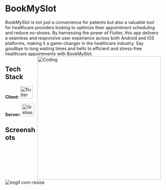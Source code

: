 
# BookMySlot

BookMySlot is not just a convenience for patients but also a valuable tool for healthcare providers looking to optimize their appointment scheduling and reduce no-shows. By harnessing the power of Flutter, this app delivers a seamless and responsive user experience across both Android and iOS platforms, making it a game-changer in the healthcare industry. Say goodbye to long waiting times and hello to efficient and stress-free healthcare appointments with BookMySlot.
<img align="right" alt="Coding" width="400" src="https://cdn.dribbble.com/users/1162077/screenshots/3848914/programmer.gif">

## Tech Stack

**Client:** <img src="https://www.vectorlogo.zone/logos/flutterio/flutterio-icon.svg" alt="flutter" width="40" height="40"/>

**Server:** <img src="https://www.vectorlogo.zone/logos/firebase/firebase-icon.svg" alt="firebase" width="40" height="40"/>

## Screenshots
![ezgif com-resize](https://github.com/Asmit2021/book_my_slot/assets/113445568/dedb147f-c52a-49cb-9f33-e22e27539e4c)
